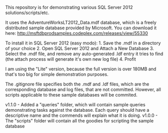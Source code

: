 This repository is for demonstrating various SQL Server 2012 solutions/scripts/etc.

It uses the AdventureWorksLT2012_Data.mdf database, which is a freely distributed sample database provided by Microsoft. You can download it here: http://msftdbprodsamples.codeplex.com/releases/view/55330

To install it in SQL Server 2012 (easy modo):
	1. Save the .mdf in a directory of your choice
	2. Open SQL Server 2012 and Attach a New Database
	3. Select the .mdf file, and remove any auto-generated .ldf entry it tries to find (the attach process will generate it's own new log file)
	4. Profit

I am using the "Lite" version, because the full version is over 180MB and that's too big for simple demonstration purposes.

The .gitignore file specifies both the .mdf and .ldf files, which are the corresponding database and log files, that are not committed. However, all scripts applicable to these sample databases will be commited.

v1.1.0 - Added a "queries" folder, which will contain sample queries demonstrating tasks against the database. Each query should have a descriptive name and the commends will explain what it is doing.
v1.0.0 - The "scripts" folder will contain all the goodies for scripting the sample database